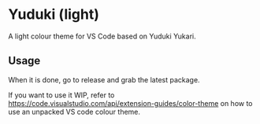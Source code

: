 # Yuduki (light)

A light colour theme for VS Code based on Yuduki Yukari.  

## Usage

When it is done, go to release and grab the latest package.  

If you want to use it WIP, refer to https://code.visualstudio.com/api/extension-guides/color-theme on how to use an unpacked VS code colour theme.